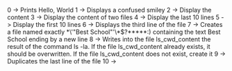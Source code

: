 0 -> Prints Hello, World
1 -> Displays a confused smiley
2 -> Display the content
3 -> Display the content of two files
4 -> Display the last 10 lines
5 -> Display the first 10 lines
6 -> Displays the third line of the file
7 -> Creates a file named exactly \*\\'"Best School"\'\\*$\?\*\*\*\*\*:) containing the text Best School ending by a new line
8 -> Writes into the file ls_cwd_content the result of the command ls -la. If the file ls_cwd_content already exists, it should be overwritten. If the file ls_cwd_content does not exist, create it
9 -> Duplicates the last line of the file 
10 -> 
